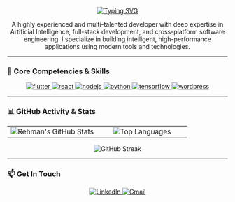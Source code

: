 <div align="center">

<a href="https://git.io/typing-svg"><img src="https://readme-typing-svg.demolab.com?font=Fira+Code&size=30&pause=1000&color=3399FF&center=true&width=500&lines=Hi+there%2C+I'm+Rehman+Ali+%F0%9F%91%8B;AI+%26+Full-Stack+Developer;Cross-Platform+Engineer;Turning+Futuristic+Ideas+into+Reality" alt="Typing SVG" /></a>

</div>

<p align="center">
  A highly experienced and multi-talented developer with deep expertise in Artificial Intelligence, full-stack development, and cross-platform software engineering. I specialize in building intelligent, high-performance applications using modern tools and technologies.
</p>

---

### 🚀 Core Competencies & Skills

<p align="center">
    <a href="https://flutter.dev" target="_blank" rel="noreferrer"> <img src="https://img.shields.io/badge/Flutter-02569B?style=for-the-badge&logo=flutter&logoColor=white" alt="flutter"/> </a>
    <a href="https://reactjs.org/" target="_blank" rel="noreferrer"> <img src="https://img.shields.io/badge/React-20232A?style=for-the-badge&logo=react&logoColor=61DAFB" alt="react"/> </a>
    <a href="https://nodejs.org" target="_blank" rel="noreferrer"> <img src="https://img.shields.io/badge/Node.js-339933?style=for-the-badge&logo=nodedotjs&logoColor=white" alt="nodejs"/> </a>
    <a href="https://www.python.org" target="_blank" rel="noreferrer"> <img src="https://img.shields.io/badge/Python-3776AB?style=for-the-badge&logo=python&logoColor=white" alt="python"/> </a>
    <a href="https://www.tensorflow.org" target="_blank" rel="noreferrer"> <img src="https://img.shields.io/badge/TensorFlow-FF6F00?style=for-the-badge&logo=tensorflow&logoColor=white" alt="tensorflow"/> </a>
    <a href="https://wordpress.org" target="_blank" rel="noreferrer"> <img src="https://img.shields.io/badge/WordPress-21759B?style=for-the-badge&logo=wordpress&logoColor=white" alt="wordpress"/> </a>
</p>

---

### 📊 GitHub Activity & Stats

<table align="center" width="100%">
  <tr>
    <td align="center" width="50%">
      <img src="https://github-readme-stats.vercel.app/api?username=RehmanBhaiKaUsername&show_icons=true&hide_border=true&theme=github_dark&count_private=true&include_all_commits=true" alt="Rehman's GitHub Stats">
    </td>
    <td align="center" width="50%">
      <img src="https://github-readme-stats.vercel.app/api/top-langs/?username=RehmanBhaiKaUsername&layout=compact&hide_border=true&theme=github_dark&langs_count=8" alt="Top Languages">
    </td>
  </tr>
</table>

<div align="center">
  <img src="https://github-readme-streak-stats.herokuapp.com/?user=RehmanBhaiKaUsername&theme=github_dark&hide_border=true" alt="GitHub Streak">
</div>

---

### 📫 Get In Touch

<p align="center">
  <a href="[YAHAN_APNA_LINKEDIN_LINK_DALEIN]">
    <img src="https://img.shields.io/badge/LinkedIn-0077B5?style=for-the-badge&logo=linkedin&logoColor=white" alt="LinkedIn">
  </a>
  <a href="mailto:[YAHAN_APNA_EMAIL_DALEIN]">
    <img src="https://img.shields.io/badge/Gmail-D14836?style=for-the-badge&logo=gmail&logoColor=white" alt="Gmail">
  </a>
</p>
